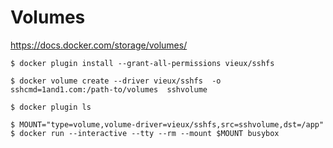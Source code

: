 # Volumes


https://docs.docker.com/storage/volumes/

```
$ docker plugin install --grant-all-permissions vieux/sshfs
```


```
$ docker volume create --driver vieux/sshfs  -o sshcmd=1and1.com:/path-to/volumes  sshvolume
```


```
$ docker plugin ls
```


```
$ MOUNT="type=volume,volume-driver=vieux/sshfs,src=sshvolume,dst=/app"
$ docker run --interactive --tty --rm --mount $MOUNT busybox
```
